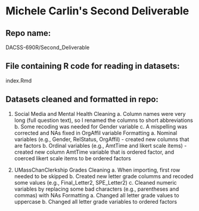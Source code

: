 # Michele Carlin's Second Deliverable

## Repo name: 
DACSS-690R/Second_Deliverable

## File containing R code for reading in datasets: 
index.Rmd

## Datasets cleaned and formatted in repo:
1. Social Media and Mental Health 
  Cleaning
    a. Column names were very long (full question text), so I renamed the columns to short abbreviations
    b. Some recoding was needed for Gender variable
    c. A mispelling was corrected and NAs fixed in OrgAffil variable
 Formatting
    a. Nominal variables (e.g., Gender, RelStatus, OrgAffil) - created new columns that are factors
    b. Ordinal variables (e.g., AmtTime and likert scale items) - created new column AmtTime variable that is ordered factor, and coerced likert scale items to be ordered factors

2. UMassChanClerkship Grades
   Cleaning
     a. When importing, first row needed to be skipped
     b. Created new letter grade columms and recoded some values (e.g., Final_Letter2, SPE_Letter2)
     c. Cleaned numeric variables by replacing some bad characters (e.g., parentheses and commas) with NAs
   Formatting
     a. Changed all letter grade values to uppercase
     b. Changed all letter grade variables to ordered factors
